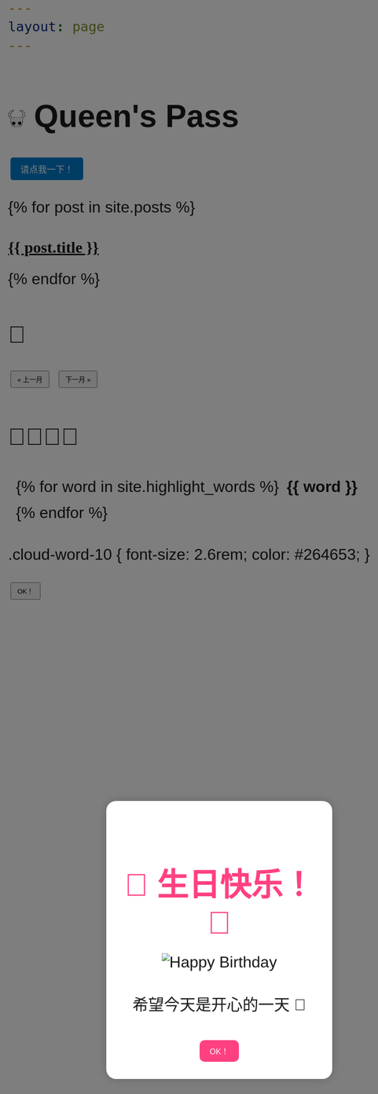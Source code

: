 ```yaml
---
layout: page 
---
```

<!-- 用HTML写标题，插入小logo -->
<h1>
  <img src="images/hollow-knight.png" alt="Logo" width="35" height="35" />
  Queen's Pass
</h1>

<button onclick="location.href='/jobmarket/story1/'" style="
  padding: 10px 20px;
  font-size: 18px;
  background: #007acc;
  color: white;
  border: none;
  border-radius: 5px;
  cursor: pointer;
">
  请点我一下！
</button>

{% for post in site.posts %}
  <h2 class="post-title">
    <a href="{{ post.url | relative_url }}">{{ post.title }}</a>
  </h2>
{% endfor %}

<style>
body {
  font-family: "Centaur", cursive, sans-serif;
  font-size: 32px;
}
</style>
<style>
  .post-title {
    font-family: 'FangSong', cursive;
    color: #333;
    font-size: 32px;
  }
</style>
<h2>📅</h2>

<div>
  <button onclick="changeMonth(-1)">« 上一月</button>
  <button onclick="changeMonth(1)">下一月 »</button>
</div>

<div id="calendar"></div>

<script>
  const events = [
    {% for item in site.data.events %}
      {
        date: "{{ item.date }}",
        title: "{{ item.title }}",
        link: "{{ item.link }}"
      },
    {% endfor %}
  ];

  const calendar = document.getElementById("calendar");
  let current = new Date();

  function renderCalendar(y, m) {
    calendar.innerHTML = "";
    const date = new Date(y, m, 1);
    const days = ["Sun","Mon","Tue","Wed","Thu","Fri","Sat"];
    let html = `<h3>${y} 年 ${m+1} 月</h3>`;
    html += "<table><tr>";
    days.forEach(d => html += "<th>" + d + "</th>");
    html += "</tr><tr>";
    for(let i=0; i<date.getDay(); i++) html += "<td></td>";
    while(date.getMonth() === m) {
      const day = date.getDate();
      const dateString = `${y}-${String(m+1).padStart(2,'0')}-${String(day).padStart(2,'0')}`;
      const found = events.find(e => e.date === dateString);
      if(found){
        html += `<td style="background: #ffd; cursor:pointer;" onclick="showEvent('${found.title}', '${found.link}')">${day}</td>`;
      } else {
        html += `<td>${day}</td>`;
      }
      if(date.getDay() === 6) html += "</tr><tr>";
      date.setDate(day + 1);
    }
    html += "</tr></table>";
    calendar.innerHTML = html;
  }

  function showEvent(title, link) {
    if(confirm(title + "\\n点击确定查看详情")) {
      window.location.href = link;
    }
  }

  function changeMonth(offset) {
    current.setMonth(current.getMonth() + offset);
    renderCalendar(current.getFullYear(), current.getMonth());
  }

  renderCalendar(current.getFullYear(), current.getMonth());
</script>

<style>
  #calendar table {
    border-collapse: collapse;
    margin: 20px 0;
  }
  #calendar th, #calendar td {
    border: 1px solid #ccc;
    padding: 8px;
    text-align: center;
    width: 40px;
    height: 40px;
  }
  button {
    margin: 5px;
    padding: 6px 12px;
    cursor: pointer;
  }
</style>

## 🦠🔬🧬🧫


<div class="word-cloud">
  {% for word in site.highlight_words %}
    <span class="cloud-word cloud-word-{{ forloop.index }}">{{ word }}</span>
  {% endfor %}
</div>

<style>
.word-cloud {
  display: flex;
  flex-wrap: wrap;
  gap: 1rem;
  padding: 1rem;
  max-width: 800px;
}

.cloud-word {
  display: inline-block;
  font-family: "Comic Sans MS", cursive, sans-serif;
  font-weight: bold;
  transition: transform 0.3s, color 0.3s;
}

.cloud-word:hover {
  transform: scale(1.2) rotate(5deg);
  color: #e63946;
}

/* 不同词语用 nth-child 来随机大小和颜色 */
.cloud-word-1 {
  font-size: 2rem;
  color: #007acc;
}
.cloud-word-2 {
  font-size: 1.5rem;
  color: #d6336c;
}
.cloud-word-3 {
  font-size: 2.2rem;
  color: #2a9d8f;
}
.cloud-word-4 {
  font-size: 1.8rem;
  color: #f4a261;
}
.cloud-word-5 {
  font-size: 2.4rem;
  color: #e76f51;
}
.cloud-word-6 {
  font-size: 1.6rem;
  color: #264653;
}
  .cloud-word-7 {
  font-size: 1.9rem;
  color: #256653;
}
  .cloud-word-8 {
  font-size: 1.6rem;
  color: #266465;
}
  .cloud-word-9 {
  font-size: 2.6rem;
  color: #267853;
}


<!DOCTYPE html>
<html lang="en">
<head>
  <meta charset="UTF-8">
  <title>生日快乐!</title>
  <style>
    body {
      font-family: 'Arial', sans-serif;
      margin: 0;
      background-color: #ffe6f0;
    }

    /* 背景遮罩 */
    #popup-overlay {
      position: fixed;
      top: 0; left: 0;
      width: 100%; height: 100%;
      background: rgba(0,0,0,0.5);
      display: flex;
      align-items: center;
      justify-content: center;
      z-index: 999;
    }

    /* 弹出框 */
    #birthday-popup {
      background: white;
      border-radius: 20px;
      padding: 30px;
      text-align: center;
      box-shadow: 0 0 20px rgba(0,0,0,0.2);
      max-width: 400px;
      animation: popupFadeIn 1s ease;
      position: relative;
    }

    @keyframes popupFadeIn {
      from { transform: scale(0.5); opacity: 0; }
      to { transform: scale(1); opacity: 1; }
    }

    #birthday-popup h1 {
      color: #ff4081;
      margin-bottom: 15px;
    }

    #birthday-popup img {
      width: 100px;
      height: auto;
      margin: 10px 0;
    }

    #birthday-popup button {
      margin-top: 20px;
      padding: 10px 20px;
      background: #ff4081;
      color: white;
      border: none;
      border-radius: 10px;
      font-size: 16px;
      cursor: pointer;
    }

    #birthday-popup button:hover {
      background: #e73370;
    }
  </style>
</head>
<body>

<!-- 弹窗 HTML -->
<div id="popup-overlay">
  <div id="birthday-popup">
    <h1>🎉 生日快乐！🎂</h1>
    <img src="https://media.giphy.com/media/l0MYt5jPR6QX5pnqM/giphy.gif" alt="Happy Birthday">
    <p>希望今天是开心的一天 🍰</p>
    <button onclick="closePopup()">OK！</button>
  </div>
</div>

<!-- JS 控制关闭 -->
<script>
  function closePopup() {
    document.getElementById("popup-overlay").style.display = "none";
  }

  // 可选：自动播放生日快乐音乐
  window.onload = function () {
    const audio = new Audio('https://www.soundhelix.com/examples/mp3/SoundHelix-Song-1.mp3');
    audio.play().catch(e => console.log('自动播放受限'));
  };
</script>

</body>
</html>

  .cloud-word-10 {
  font-size: 2.6rem;
  color: #264653;
}
</style>

<button onclick="playMusic(); closePopup()">OK！</button>

<script>
  function playMusic() {
    const audio = new Audio('https://www.soundhelix.com/examples/mp3/SoundHelix-Song-1.mp3');
    audio.play();
  }

  function closePopup() {
    document.getElementById("popup-overlay").style.display = "none";
  }
</script>


